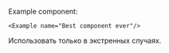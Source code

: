 Example component:

	<Example name="Best component ever"/>

Использовать только в экстренных случаях.
